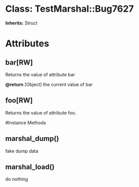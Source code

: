 # Class: TestMarshal::Bug7627
**Inherits:** Struct
    



# Attributes
## bar[RW] [](#attribute-i-bar)
Returns the value of attribute bar

**@return** [Object] the current value of bar

## foo[RW] [](#attribute-i-foo)
Returns the value of attribute foo.


#Instance Methods
## marshal_dump() [](#method-i-marshal_dump)
fake dump data

## marshal_load() [](#method-i-marshal_load)
do nothing

